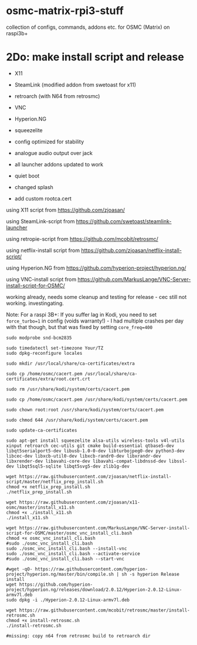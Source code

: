 

# osmc-matrix-rpi3-stuff
collection of configs, commands, addons etc. for OSMC (Matrix) on raspi3b+

# 2Do: make install script and release

- X11

- SteamLink (modified addon from swetoast for x11)

- retroarch (with N64 from retrosmc)

- VNC

- Hyperion.NG

- squeezelite

- config optimized for stability

- analogue audio output over jack

- all launcher addons updated to work

- quiet boot

- changed splash

- add custom rootca.cert

using X11 script from https://github.com/zjoasan/

using SteamLink-script from https://github.com/swetoast/steamlink-launcher

using retropie-script from https://github.com/mcobit/retrosmc/

using netflix-install script from https://github.com/zjoasan/netflix-install-script/

using Hyperion.NG from https://github.com/hyperion-project/hyperion.ng/

using VNC-install script from https://github.com/MarkusLange/VNC-Server-install-script-for-OSMC/


working already, needs some cleanup and testing for release - cec still not working. investingating.

Note:
For a raspi 3B+: If you suffer lag in Kodi, you need to set `force_turbo=1` in config (voids warranty!) - I had multiple crashes per day with that though, but that was fixed by setting `core_freq=400`

`
sudo modprobe snd-bcm2835
`

```
sudo timedatectl set-timezone Your/TZ
sudo dpkg-reconfigure locales
```

```
sudo mkdir /usr/local/share/ca-certificates/extra

sudo cp /home/osmc/cacert.pem /usr/local/share/ca-certificates/extra/root.cert.crt

sudo rm /usr/share/kodi/system/certs/cacert.pem

sudo cp /home/osmc/cacert.pem /usr/share/kodi/system/certs/cacert.pem

sudo chown root:root /usr/share/kodi/system/certs/cacert.pem

sudo chmod 644 /usr/share/kodi/system/certs/cacert.pem

sudo update-ca-certificates
```

```
sudo apt-get install squeezelite alsa-utils wireless-tools v4l-utils xinput retroarch cec-utils git cmake build-essential qtbase5-dev libqt5serialport5-dev libusb-1.0-0-dev libturbojpeg0-dev python3-dev libcec-dev libxcb-util0-dev libxcb-randr0-dev libxrandr-dev libxrender-dev libavahi-core-dev libavahi-compat-libdnssd-dev libssl-dev libqt5sql5-sqlite libqt5svg5-dev zlib1g-dev
```

```
wget https://raw.githubusercontent.com/zjoasan/netflix-install-script/master/netflix_prep_install.sh
chmod +x netflix_prep_install.sh
./netflix_prep_install.sh

wget https://raw.githubusercontent.com/zjoasan/x11-osmc/master/install_x11.sh
chmod +x ./install_x11.sh
./install_x11.sh

wget https://raw.githubusercontent.com/MarkusLange/VNC-Server-install-script-for-OSMC/master/osmc_vnc_install_cli.bash
chmod +x osmc_vnc_install_cli.bash
#sudo ./osmc_vnc_install_cli.bash
sudo ./osmc_vnc_install_cli.bash --install-vnc
sudo ./osmc_vnc_install_cli.bash --activate-service
#sudo ./osmc_vnc_install_cli.bash --start-vnc

#wget -qO- https://raw.githubusercontent.com/hyperion-project/hyperion.ng/master/bin/compile.sh | sh -s hyperion Release install
wget https://github.com/hyperion-project/hyperion.ng/releases/download/2.0.12/Hyperion-2.0.12-Linux-armv7l.deb
sudo dpkg -i ./Hyperion-2.0.12-Linux-armv7l.deb

wget https://raw.githubusercontent.com/mcobit/retrosmc/master/install-retrosmc.sh
chmod +x install-retrosmc.sh
./install-retrosmc.sh

#missing: copy n64 from retrosmc build to retroarch dir
```

